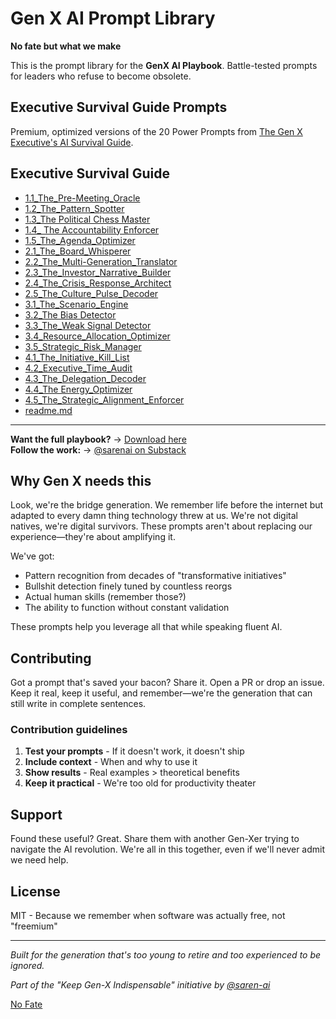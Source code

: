 # Gen X AI Prompt Library

**No fate but what we make**

This is the prompt library for the **GenX AI Playbook**. Battle-tested prompts for leaders who refuse to become obsolete.

## Executive Survival Guide Prompts

Premium, optimized versions of the 20 Power Prompts from [The Gen X Executive's AI Survival Guide](link-to-stan-store-when-live).

## Executive Survival Guide

- [1.1_The_Pre-Meeting_Oracle](https://github.com/saren-ai/genx-ai-prompts/blob/main/executive-survival-guide/1.1_The_Pre-Meeting_Oracle)
- [1.2_The_Pattern_Spotter](https://github.com/saren-ai/genx-ai-prompts/blob/main/executive-survival-guide/1.2_The_Pattern_Spotter)
- [1.3_The Political Chess Master](https://github.com/saren-ai/genx-ai-prompts/blob/main/executive-survival-guide/1.3_The_Political_Chess_Master)
- [1.4_ The Accountability Enforcer](https://github.com/saren-ai/genx-ai-prompts/blob/main/executive-survival-guide/1.4_The_Accountability_Enforcer)
- [1.5_The_Agenda_Optimizer](https://github.com/saren-ai/genx-ai-prompts/blob/main/executive-survival-guide/1.5_The_Agenda_Optimizer)
- [2.1_The_Board_Whisperer](https://github.com/saren-ai/genx-ai-prompts/blob/main/executive-survival-guide/2.1_The_Board_Whisperer)
- [2.2_The_Multi-Generation_Translator](https://github.com/saren-ai/genx-ai-prompts/blob/main/executive-survival-guide/2.2_The_Multi-Generation_Translator)
- [2.3_The_Investor_Narrative_Builder](https://github.com/saren-ai/genx-ai-prompts/blob/main/executive-survival-guide/2.3_The_Investor_Narrative_Builder)
- [2.4_The_Crisis_Response_Architect](https://github.com/saren-ai/genx-ai-prompts/blob/main/executive-survival-guide/2.4_The_Crisis_Response_Architect)
- [2.5_The_Culture_Pulse_Decoder](https://github.com/saren-ai/genx-ai-prompts/blob/main/executive-survival-guide/2.5_The_Culture_Pulse_Decoder)
- [3.1_The_Scenario_Engine](https://github.com/saren-ai/genx-ai-prompts/blob/main/executive-survival-guide/3.1_The_Scenario_Engine)
- [3.2_The Bias Detector](https://github.com/saren-ai/genx-ai-prompts/blob/main/executive-survival-guide/3.2_The_Bias_Detector)
- [3.3_The_Weak Signal Detector](https://github.com/saren-ai/genx-ai-prompts/blob/main/executive-survival-guide/3.3_The_Weak_Signal_Detector)
- [3.4_Resource_Allocation_Optimizer](https://github.com/saren-ai/genx-ai-prompts/blob/main/executive-survival-guide/3.4_Resource_Allocation_Optimizer)
- [3.5_Strategic_Risk_Manager](https://github.com/saren-ai/genx-ai-prompts/blob/main/executive-survival-guide/3.5_Strategic_Risk_Manager)
- [4.1_The_Initiative_Kill_List](https://github.com/saren-ai/genx-ai-prompts/blob/main/executive-survival-guide/4.1_The_Initiative_Kill_List)
- [4.2_Executive_Time_Audit](https://github.com/saren-ai/genx-ai-prompts/blob/main/executive-survival-guide/4.2_Executive_Time_Audit)
- [4.3_The_Delegation_Decoder](https://github.com/saren-ai/genx-ai-prompts/blob/main/executive-survival-guide/4.3_The_Delegation_Decoder)
- [4.4_The Energy_Optimizer](https://github.com/saren-ai/genx-ai-prompts/blob/main/executive-survival-guide/4.4_The_Energy_Optimizer)
- [4.5_The_Strategic_Alignment_Enforcer](https://github.com/saren-ai/genx-ai-prompts/blob/main/executive-survival-guide/4.5_The_Strategic_Alignment_Enforcer)
- [readme.md](https://github.com/saren-ai/genx-ai-prompts/blob/main/executive-survival-guide/readme.md)


---

**Want the full playbook?** → [Download here](link-to-stan-store)  
**Follow the work:** → [@sarenai on Substack](https://sarenai.substack.com)


## Why Gen X needs this

Look, we're the bridge generation. We remember life before the internet but adapted to every damn thing technology threw at us. We're not digital natives, we're digital survivors. These prompts aren't about replacing our experience—they're about amplifying it.

We've got:
* Pattern recognition from decades of "transformative initiatives"
* Bullshit detection finely tuned by countless reorgs
* Actual human skills (remember those?)
* The ability to function without constant validation

These prompts help you leverage all that while speaking fluent AI.

## Contributing

Got a prompt that's saved your bacon? Share it. Open a PR or drop an issue. Keep it real, keep it useful, and remember—we're the generation that can still write in complete sentences.

### Contribution guidelines
1. **Test your prompts** - If it doesn't work, it doesn't ship
2. **Include context** - When and why to use it
3. **Show results** - Real examples > theoretical benefits
4. **Keep it practical** - We're too old for productivity theater

## Support

Found these useful? Great. Share them with another Gen-Xer trying to navigate the AI revolution. We're all in this together, even if we'll never admit we need help.

## License

MIT - Because we remember when software was actually free, not "freemium"

---

*Built for the generation that's too young to retire and too experienced to be ignored.*

*Part of the "Keep Gen-X Indispensable" initiative by [@saren-ai](https://github.com/saren-ai)*

[No Fate](https://terminator.fandom.com/wiki/No_Fate_(quote))
